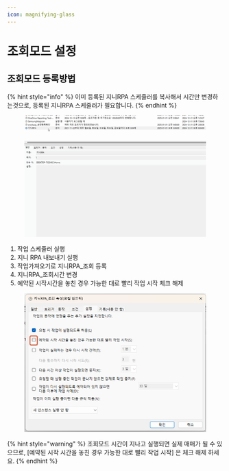 ```yaml
---
icon: magnifying-glass
---
```


# 조회모드 설정



## 조회모드 등록방법 <a href="#retrieve_mode" id="retrieve_mode"></a>

{% hint style="info" %}
이미 등록된 지니RPA 스케줄러를 복사해서 시간만 변경하는것으로, 등록된 지니RPA 스케줄러가 필요합니다.
{% endhint %}

<figure><img src="../.gitbook/assets/retrieve_mode.gif" alt=""><figcaption></figcaption></figure>

1. 작업 스케줄러 실행
2. 지니 RPA 내보내기 실행
3. 작업가져오기로 지니RPA\_조회 등록
4. 지니RPA\_조회시간 변경
5. 예약된 시작시간을 놓친 경우 가능한 대로 빨리 작업 시작 체크 해제



<figure><img src="../.gitbook/assets/image (1) (1) (1) (1) (1).png" alt=""><figcaption></figcaption></figure>

{% hint style="warning" %}
조회모드 시간이 지나고 실행되면 실제 매매가 될 수 있으므로, \[예약된 시작 시간을 놓친 경우 가능한 대로 빨리 작업 시작] 은 체크 해제 하세요.
{% endhint %}
